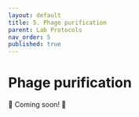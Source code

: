 ```yaml
---
layout: default
title: 5. Phage purification
parent: Lab Protocols
nav_order: 5
published: true
---
```



# Phage purification


🚧 Coming soon! 🚧